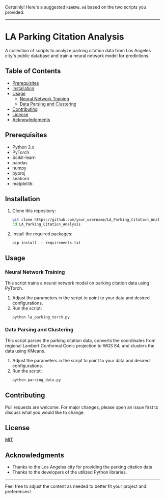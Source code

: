 Certainly! Here's a suggested `README.md` based on the two scripts you provided:

---

# LA Parking Citation Analysis

A collection of scripts to analyze parking citation data from Los Angeles city's public database and train a neural network model for predictions.

## Table of Contents

- [Prerequisites](#prerequisites)
- [Installation](#installation)
- [Usage](#usage)
  - [Neural Network Training](#neural-network-training)
  - [Data Parsing and Clustering](#data-parsing-and-clustering)
- [Contributing](#contributing)
- [License](#license)
- [Acknowledgments](#acknowledgments)

## Prerequisites

- Python 3.x
- PyTorch
- Scikit-learn
- pandas
- numpy
- pyproj
- seaborn
- matplotlib

## Installation

1. Clone this repository:
   ```bash
   git clone https://github.com/your_username/LA_Parking_Citation_Analysis.git
   cd LA_Parking_Citation_Analysis
   ```

2. Install the required packages:
   ```bash
   pip install -r requirements.txt
   ```

## Usage

### Neural Network Training

This script trains a neural network model on parking citation data using PyTorch.

1. Adjust the parameters in the script to point to your data and desired configurations.
2. Run the script:
   ```bash
   python la_parking_torch.py
   ```

### Data Parsing and Clustering

This script parses the parking citation data, converts the coordinates from regional Lambert Conformal Conic projection to WGS 84, and clusters the data using KMeans.

1. Adjust the parameters in the script to point to your data and desired configurations.
2. Run the script:
   ```bash
   python parsing_data.py
   ```

## Contributing

Pull requests are welcome. For major changes, please open an issue first to discuss what you would like to change.

## License

[MIT](https://choosealicense.com/licenses/mit/)

## Acknowledgments

- Thanks to the Los Angeles city for providing the parking citation data.
- Thanks to the developers of the utilized Python libraries.

---

Feel free to adjust the content as needed to better fit your project and preferences!